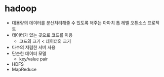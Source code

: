 # hadoop

* 대용량의 데이터를 분산처리해줄 수 있도록 해주는 아파치 톱 레벨 오픈소스 프로젝트
* 데이터가 있는 곳으로 코드를 이용
  * 코드의 크기 < 데이터의 크기
* 다수의 저렴한 서버 사용
* 단순한 데이터 모델
  * key/value pair
* HDFS
* MapReduce
